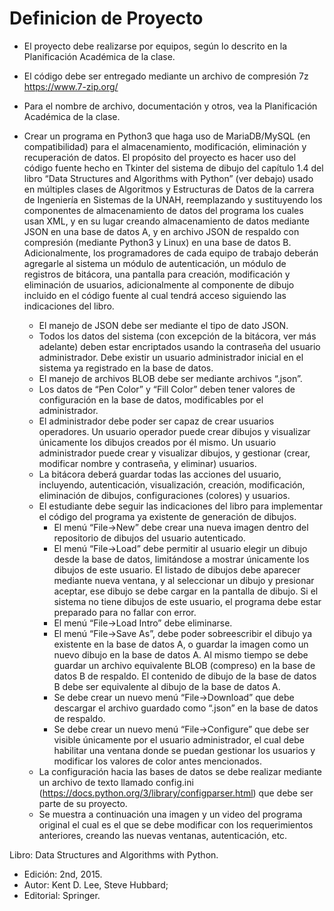 Definicion de Proyecto
===

* El proyecto debe realizarse por equipos, según lo descrito en la Planificación Académica de la clase.  

* El código debe ser entregado mediante un archivo de compresión 7z <https://www.7-zip.org/>  

* Para el nombre de archivo, documentación y otros, vea la Planificación Académica de la clase.

* Crear un programa en Python3 que haga uso de MariaDB/MySQL (en compatibilidad) para el almacenamiento, modificación, eliminación y recuperación de datos. El propósito del proyecto es hacer uso del código fuente hecho en Tkinter del sistema de dibujo del capítulo 1.4 del libro “Data Structures and Algorithms with Python” (ver debajo) usado en múltiples clases de Algoritmos y Estructuras de Datos de la carrera de Ingeniería en Sistemas de la UNAH,  reemplazando y sustituyendo los componentes de almacenamiento de datos del programa los cuales usan XML, y en su lugar creando almacenamiento de datos mediante JSON en una base de datos A, y en archivo JSON de respaldo con compresión (mediante Python3 y Linux) en una base de datos B. Adicionalmente, los programadores de cada equipo de trabajo deberán agregarle al sistema un módulo de autenticación, un módulo de registros de bitácora, una pantalla para creación, modificación y eliminación de usuarios, adicionalmente al componente de dibujo incluido en el código fuente al cual tendrá acceso siguiendo las indicaciones del libro.  
  * El manejo de JSON debe ser mediante el tipo de dato JSON.  
  * Todos los datos del sistema (con excepción de la bitácora, ver más adelante) deben estar encriptados usando la contraseña del usuario administrador. Debe existir un usuario administrador inicial en el sistema ya registrado en la base de datos.  
  * El manejo de archivos BLOB debe ser mediante archivos “.json”.  
  * Los datos de “Pen Color” y “Fill Color” deben tener valores de configuración en la base de datos, modificables por el administrador.  
  * El administrador debe poder ser capaz de crear usuarios operadores. Un usuario operador puede crear dibujos y visualizar únicamente los dibujos creados por él mismo. Un usuario administrador puede crear y visualizar dibujos, y gestionar (crear, modificar nombre y contraseña, y eliminar) usuarios.  
  * La bitácora deberá guardar todas las acciones del usuario, incluyendo, autenticación, visualización, creación, modificación, eliminación de dibujos, configuraciones (colores) y usuarios.  
  * El estudiante debe seguir las indicaciones del libro para implementar el código del programa ya existente de generación de dibujos.  
    * El menú “File->New” debe crear una nueva imagen dentro del repositorio de dibujos del usuario autenticado.  
    * El menú “File->Load” debe permitir al usuario elegir un dibujo desde la base de datos, limitándose a mostrar únicamente los dibujos de este usuario. El listado de dibujos debe aparecer mediante nueva ventana, y al seleccionar un dibujo y presionar aceptar, ese dibujo se debe cargar en la pantalla de dibujo. Si el sistema no tiene dibujos de este usuario, el programa debe estar preparado para no fallar con error.  
    * El menú “File->Load Intro” debe eliminarse.  
    * El menú “File->Save As”, debe poder sobreescribir el dibujo ya existente en la base de datos A, o guardar la imagen como un nuevo dibujo en la base de datos A. Al mismo tiempo se debe guardar un archivo equivalente BLOB (compreso) en la base de datos B de respaldo. El contenido de dibujo de la base de datos B debe ser equivalente al dibujo de la base de datos A.  
    * Se debe crear un nuevo menú “File->Download” que debe descargar el archivo guardado como “.json” en la base de datos de respaldo.  
    * Se debe crear un nuevo menú “File->Configure” que debe ser visible únicamente por el usuario administrador, el cual debe habilitar una ventana donde se puedan gestionar los usuarios y modificar los valores de color antes mencionados.  
  * La configuración hacia las bases de datos se debe realizar mediante un archivo de texto llamado config.ini (<https://docs.python.org/3/library/configparser.html>) que debe ser parte de su proyecto.  
  * Se muestra a continuación una imagen y un video del programa original el cual es el que se debe modificar con los requerimientos anteriores, creando las nuevas ventanas, autenticación, etc.  

Libro: Data Structures and Algorithms with Python.  

* Edición: 2nd, 2015.  
* Autor: Kent D. Lee, Steve Hubbard;  
* Editorial: Springer.  
